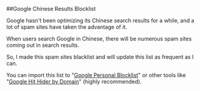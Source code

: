 ##Google Chinese Results Blocklist

Google hasn't been optimizing its Chinese search results for a while, and a lot of spam sites have taken the advantage of it. 

When users search Google in Chinese, there will be numerous spam sites coming out in search results. 

So, I made this spam sites blacklist and will update this list as frequent as I can.

You can import this list to "[Google Personal Blocklist](https://chrome.google.com/webstore/detail/personal-blocklist-by-goo/nolijncfnkgaikbjbdaogikpmpbdcdef)" or other tools like "[Google Hit Hider by Domain](https://greasyfork.org/zh-CN/scripts/1682-google-hit-hider-by-domain-search-filter-block-sites)" (highly recommended).

